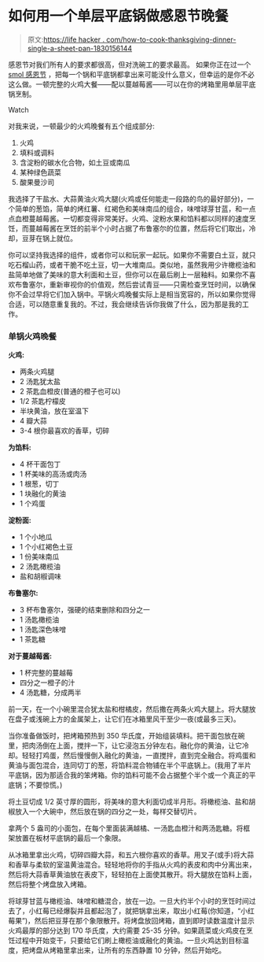 # 如何用一个单层平底锅做感恩节晚餐

> 原文:[https://life hacker . com/how-to-cook-thanksgiving-dinner-single-a-sheet-pan-1830156144](https://lifehacker.com/how-to-cook-thanksgiving-dinner-in-single-a-sheet-pan-1830156144)

感恩节对我们所有人的要求都很高，但对洗碗工的要求最高。 如果你正在过一个 [smol 感恩节](https://lifehacker.com/how-to-make-thanksgiving-dinner-for-a-very-small-crowd-1820310548) ，把每一个锅和平底锅都拿出来可能没什么意义，但幸运的是你不必这么做。一顿完整的火鸡大餐——配以蔓越莓酱——可以在你的烤箱里用单层平底锅烹制。

Watch

对我来说，一顿最少的火鸡晚餐有五个组成部分:

1.  火鸡
2.  填料或调料
3.  含淀粉的碳水化合物，如土豆或南瓜
4.  某种绿色蔬菜
5.  酸果曼沙司

我选择了干盐水、大蒜黄油火鸡大腿(火鸡或任何能走一段路的鸟的最好部分)，一个简单的葱馅，简单的烤红薯、红褐色和美味南瓜的组合，味噌球芽甘蓝，和一点点血橙蔓越莓酱。一切都变得非常美好。火鸡、淀粉水果和馅料都以同样的速度烹饪，而蔓越莓酱在烹饪的前半个小时占据了布鲁塞尔的位置，然后将它们取出，冷却，豆芽在锅上就位。

你可以坚持我选择的组件，或者你可以和玩家一起玩。如果你不需要白土豆，就只吃石榴山药，或者干脆不吃土豆，切一大堆南瓜。类似地，虽然我用少许橄榄油和盐简单地做了美味的意大利面和土豆，但你可以在最后刷上一层釉料。如果你不喜欢布鲁塞尔，重新审视你的价值观，然后尝试青豆——只需检查烹饪时间，以确保你不会过早将它们加入锅中。平锅火鸡晚餐实际上是相当宽容的，所以如果你觉得合适，可以随意重复我的。不过，我会继续告诉你我做了什么，因为那是我的工作。

### 单锅火鸡晚餐

**火鸡:**

*   两条火鸡腿
*   2 汤匙犹太盐
*   2 茶匙血橙皮(普通的橙子也可以)
*   1/2 茶匙柠檬皮
*   半块黄油，放在室温下
*   4 瓣大蒜
*   3-4 根你最喜欢的香草，切碎

**为馅料:**

*   4 杯干面包丁
*   1 杯美味的高汤或肉汤
*   1 根葱，切丁
*   1 块融化的黄油
*   1 个鸡蛋

**淀粉面:**

*   1 个小地瓜
*   1 个小红褐色土豆
*   1 份美味南瓜
*   2 汤匙橄榄油
*   盐和胡椒调味

**布鲁塞尔:**

*   3 杯布鲁塞尔，强硬的结束删除和四分之一
*   1 汤匙橄榄油
*   1 汤匙深色味噌
*   1 茶匙糖

**对于蔓越莓酱:**

*   1 杯完整的蔓越莓
*   四分之一橙子的汁
*   4 汤匙糖，分成两半

前一天，在一个小碗里混合犹太盐和柑橘皮，然后撒在两条火鸡大腿上。将大腿放在盘子或浅碗上方的金属架上，让它们在冰箱里风干至少一夜(或最多三天)。

当你准备做饭时，把烤箱预热到 350 华氏度，开始组装填料。把干面包放在碗里，把肉汤倒在上面，搅拌一下，让它浸泡五分钟左右。融化你的黄油，让它冷却。轻轻打鸡蛋，然后慢慢倒入融化的黄油，一直搅拌，直到完全融合。将鸡蛋和黄油与面包混合，连同切丁的葱，将馅料混合物铺在半个平底锅上。(我用了半片平底锅，因为那适合我的笨烤箱。你的馅料可能不会占据整个半个或一个真正的平底锅；不要惊慌。)

将土豆切成 1/2 英寸厚的圆形，将美味的意大利面切成半月形。将橄榄油、盐和胡椒放入一个大碗中，然后放在锅的四分之一处，每样交替切片。

拿两个 5 盎司的小面包，在每个里面装满越橘、一汤匙血橙汁和两汤匙糖。将框架放置在板材平底锅的最后一个象限。

从冰箱里拿出火鸡，切碎四瓣大蒜，和五六根你喜欢的香草。用叉子(或手)将大蒜和香草与柔软的室温黄油混合。轻轻地将你的手指从火鸡的表皮和肉中分离出来，然后将大蒜香草黄油放在表皮下，轻轻拍在上面使其散开。将大腿放在馅料上面，然后将整个烤盘放入烤箱。

将球芽甘蓝与橄榄油、味噌和糖混合，放在一边。一旦大约半个小时的烹饪时间过去了，小红莓已经爆裂并且都起泡了，就把锅拿出来，取出小红莓(你知道，“小红莓果”)，然后把豆芽在那个象限散开。将烤盘放回烤箱，直到即时读数温度计显示火鸡最厚的部分达到 170 华氏度，大约需要 25-35 分钟。如果蔬菜或火鸡皮在烹饪过程中开始变干，只要给它们刷上橄榄油或融化的黄油。一旦火鸡达到目标温度，把烤盘从烤箱里拿出来，让所有的东西静置 10 分钟，然后开始吃。